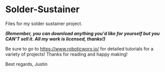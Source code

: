 # Solder-Sustainer
Files for my solder sustainer project.

**_(Remember, you can download anything you'd like for yourself but you CAN'T sell it. All my work is licensed, thanks!)_**

Be sure to go to https://www.roboticworx.io/ for detailed tutorials for a variety of projects! 
Thanks for reading and happy making!

Best regards,
Justin
